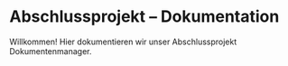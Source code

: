 # Abschlussprojekt – Dokumentation

Willkommen! Hier dokumentieren wir unser Abschlussprojekt Dokumentenmanager.

